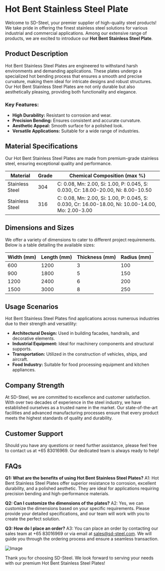 # Hot Bent Stainless Steel Plate

Welcome to SD-Steel, your premier supplier of high-quality steel products! We take pride in offering the finest stainless steel solutions for various industrial and commercial applications. Among our extensive range of products, we are excited to introduce our **Hot Bent Stainless Steel Plate**.

## Product Description

Hot Bent Stainless Steel Plates are engineered to withstand harsh environments and demanding applications. These plates undergo a specialized hot bending process that ensures a smooth and precise curvature, making them ideal for intricate designs and robust structures. Our Hot Bent Stainless Steel Plates are not only durable but also aesthetically pleasing, providing both functionality and elegance.

### Key Features:
- **High Durability:** Resistant to corrosion and wear.
- **Precision Bending:** Ensures consistent and accurate curvature.
- **Aesthetic Appeal:** Smooth surface for a polished look.
- **Versatile Applications:** Suitable for a wide range of industries.

## Material Specifications

Our Hot Bent Stainless Steel Plates are made from premium-grade stainless steel, ensuring exceptional quality and performance.

| **Material** | **Grade** | **Chemical Composition (max %)** |
|--------------|-----------|----------------------------------|
| Stainless Steel | 304 | C: 0.08, Mn: 2.00, Si: 1.00, P: 0.045, S: 0.030, Cr: 18.00-20.00, Ni: 8.00-10.50 |
| Stainless Steel | 316 | C: 0.08, Mn: 2.00, Si: 1.00, P: 0.045, S: 0.030, Cr: 16.00-18.00, Ni: 10.00-14.00, Mo: 2.00-3.00 |

## Dimensions and Sizes

We offer a variety of dimensions to cater to different project requirements. Below is a table detailing the available sizes:

| **Width (mm)** | **Length (mm)** | **Thickness (mm)** | **Radius (mm)** |
|----------------|-----------------|--------------------|-----------------|
| 600            | 1200            | 3                  | 100             |
| 900            | 1800            | 5                  | 150             |
| 1200           | 2400            | 6                  | 200             |
| 1500           | 3000            | 8                  | 250             |

## Usage Scenarios

Hot Bent Stainless Steel Plates find applications across numerous industries due to their strength and versatility:

- **Architectural Design:** Used in building facades, handrails, and decorative elements.
- **Industrial Equipment:** Ideal for machinery components and structural supports.
- **Transportation:** Utilized in the construction of vehicles, ships, and aircraft.
- **Food Industry:** Suitable for food processing equipment and kitchen appliances.

## Company Strength

At SD-Steel, we are committed to excellence and customer satisfaction. With over two decades of experience in the steel industry, we have established ourselves as a trusted name in the market. Our state-of-the-art facilities and advanced manufacturing processes ensure that every product meets the highest standards of quality and durability.

## Customer Support

Should you have any questions or need further assistance, please feel free to contact us at +65 83016969. Our dedicated team is always ready to help!

## FAQs

**Q1: What are the benefits of using Hot Bent Stainless Steel Plates?**
A1: Hot Bent Stainless Steel Plates offer superior resistance to corrosion, excellent durability, and a polished aesthetic. They are ideal for applications requiring precision bending and high-performance materials.

**Q2: Can I customize the dimensions of the plates?**
A2: Yes, we can customize the dimensions based on your specific requirements. Please provide your detailed specifications, and our team will work with you to create the perfect solution.

**Q3: How do I place an order?**
A3: You can place an order by contacting our sales team at +65 83016969 or via email at sales@sd-steel.com. We will guide you through the ordering process and ensure a seamless transaction.

![Image](https://github.com/user-attachments/assets/2567258e-e124-4816-932d-1809bd27ef0b)

Thank you for choosing SD-Steel. We look forward to serving your needs with our premium Hot Bent Stainless Steel Plates!